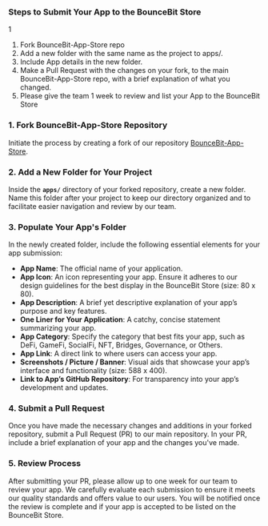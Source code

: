 ### **Steps to Submit Your App to the BounceBit Store**
1
1. Fork BounceBit-App-Store repo
2. Add a new folder with the same name as the project to apps/.
3. Include App details in the new folder. 
4. Make a Pull Request with the changes on your fork, to the main BounceBit-App-Store repo, with a brief explanation of what you changed.
5. Please give the team 1 week to review and list your App to the BounceBit Store

### 1. Fork BounceBit-App-Store Repository

Initiate the process by creating a fork of our repository [BounceBit-App-Store](https://github.com/BounceBit-Labs/BounceBit-App-Store). 

### 2. Add a New Folder for Your Project

Inside the **`apps/`** directory of your forked repository, create a new folder. Name this folder after your project to keep our directory organized and to facilitate easier navigation and review by our team.

### 3. Populate Your App's Folder

In the newly created folder, include the following essential elements for your app submission:

- **App Name**: The official name of your application.
- **App Icon**: An icon representing your app. Ensure it adheres to our design guidelines for the best display in the BounceBit Store (size: 80 x 80).
- **App Description**: A brief yet descriptive explanation of your app’s purpose and key features.
- **One Liner for Your Application**: A catchy, concise statement summarizing your app.
- **App Category**: Specify the category that best fits your app, such as DeFi, GameFi, SocialFi, NFT, Bridges, Governance, or Others.
- **App Link**: A direct link to where users can access your app.
- **Screenshots / Picture / Banner**: Visual aids that showcase your app’s interface and functionality (size: 588 x 400).
- **Link to App’s GitHub Repository**: For transparency into your app’s development and updates.



### 4. Submit a Pull Request

Once you have made the necessary changes and additions in your forked repository, submit a Pull Request (PR) to our main repository. In your PR, include a brief explanation of your app and the changes you've made. 

### 5. Review Process

After submitting your PR, please allow up to one week for our team to review your app. We carefully evaluate each submission to ensure it meets our quality standards and offers value to our users. You will be notified once the review is complete and if your app is accepted to be listed on the BounceBit Store.
